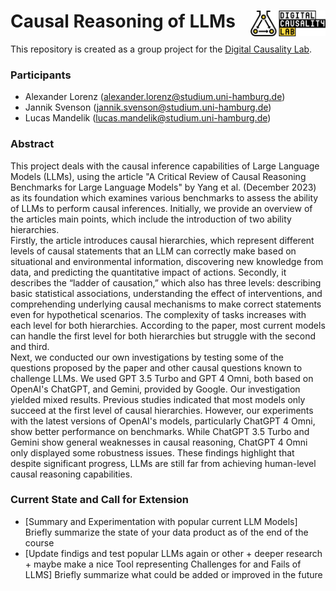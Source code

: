 # Causal Reasoning of LLMs <a href="https://digitalcausalitylab.github.io/"><img src="figures/logo.png" align="right" width = "120" /></a>

This repository is created as a group project for the [Digital Causality Lab](https://digitalcausalitylab.github.io/).

### Participants

- Alexander Lorenz ([alexander.lorenz@studium.uni-hamburg.de](mailto:alexander.lorenz@studium.uni-hamburg.de))
- Jannik Svenson ([jannik.svenson@studium.uni-hamburg.de](mailto:jannik.svenson@studium.uni-hamburg.de))
- Lucas Mandelik ([lucas.mandelik@studium.uni-hamburg.de](mailto:lucas.mandelik@studium.uni-hamburg.de))

### Abstract
This project deals with the causal inference capabilities of Large Language Models (LLMs), using the article "A Critical Review of Causal Reasoning Benchmarks for Large Language Models" by Yang et al. (December 2023) as its foundation which examines various benchmarks to assess the ability of LLMs to perform causal inferences. Initially, we provide an overview of the articles main points, which include the introduction of two ability hierarchies.  
Firstly, the article introduces causal hierarchies, which represent different levels of causal statements that an LLM can correctly make based on situational and environmental information, discovering new knowledge from data, and predicting the quantitative impact of actions. Secondly, it describes the “ladder of causation,” which also has three levels: describing basic statistical associations, understanding the effect of interventions, and comprehending underlying causal mechanisms to make correct statements even for hypothetical scenarios. The complexity of tasks increases with each level for both hierarchies. According to the paper, most current models can handle the first level for both hierarchies but struggle with the second and third.  
Next, we conducted our own investigations by testing some of the questions proposed by the paper and other causal questions known to challenge LLMs. We used GPT 3.5 Turbo and GPT 4 Omni, both based on OpenAI's ChatGPT, and Gemini, provided by Google. Our investigation yielded mixed results. Previous studies indicated that most models only succeed at the first level of causal hierarchies. However, our experiments with the latest versions of OpenAI's models, particularly ChatGPT 4 Omni, show better performance on benchmarks. While ChatGPT 3.5 Turbo and Gemini show general weaknesses in causal reasoning, ChatGPT 4 Omni only displayed some robustness issues. These findings highlight that despite significant progress, LLMs are still far from achieving human-level causal reasoning capabilities.

### Current State and Call for Extension

- [Summary and Experimentation with popular current LLM Models] Briefly summarize the state of your data product as of the end of the course
- [Update findigs and test popular LLMs again or other + deeper research + maybe make a nice Tool representing Challenges for and Fails of LLMS] Briefly summarize what could be added or improved in the future

